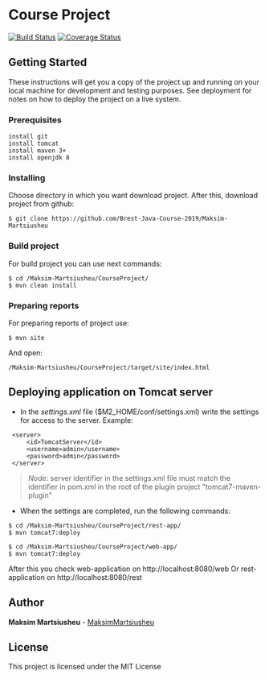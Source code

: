 Course Project
==============
[![Build Status](https://travis-ci.org/Brest-Java-Course-2019/Maksim-Martsiusheu.svg?branch=master)](https://travis-ci.org/Brest-Java-Course-2019/Maksim-Martsiusheu)
[![Coverage Status](https://coveralls.io/repos/github/Brest-Java-Course-2019/Maksim-Martsiusheu/badge.svg?branch=master)](https://coveralls.io/github/Brest-Java-Course-2019/Maksim-Martsiusheu?branch=master) 

## Getting Started

These instructions will get you a copy of the project up and running on your local machine for development and testing purposes. See deployment for notes on how to deploy the project on a live system.

### Prerequisites
```
install git
install tomcat
install maven 3+
install openjdk 8
```

### Installing

Choose directory in which you want download project. After this, download project from github:

```
$ git clone https://github.com/Brest-Java-Course-2019/Maksim-Martsiusheu
```
### Build project
For build project you can use next commands: 
```
$ cd /Maksim-Martsiusheu/CourseProject/
$ mvn clean install
```

### Preparing reports
For preparing reports of project use:
````
$ mvn site
````
And open:
````
/Maksim-Martsiusheu/CourseProject/target/site/index.html
````
## Deploying application on Tomcat server

* In the *settings.xml* file ($M2_HOME/conf/settings.xml) write the settings for access to the server. Example:
```
 <server>
     <id>TomcatServer</id>
     <username>admin</username>
     <password>admin</password>
 </server>
```
> *Node*: server identifier in the settings.xml file must match the identifier in pom.xml in the root of the plugin project "tomcat7-maven-plugin"
* When the settings are completed, run the following commands:
````
$ cd /Maksim-Martsiusheu/CourseProject/rest-app/
$ mvn tomcat7:deploy

$ cd /Maksim-Martsiusheu/CourseProject/web-app/
$ mvn tomcat7:deploy
````
After this you check web-application on http://localhost:8080/web
Or rest-application on  http://localhost:8080/rest


## Author

**Maksim Martsiusheu** - [MaksimMartsiusheu](https://github.com/MaksimMartsiusheu)
## License

This project is licensed under the MIT License

